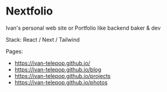 # Nextfolio

Ivan's personal web site or Portfolio like backend baker & dev


Stack: React / Next / Tailwind

Pages: 

- https://ivan-telepop.github.io/
- https://ivan-telepop.github.io/blog
- https://ivan-telepop.github.io/projects
- https://ivan-telepop.github.io/photos